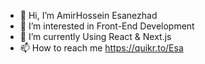 - 👋 Hi, I’m AmirHossein Esanezhad
- 👀 I’m interested in Front-End Development
- 🌱 I’m currently Using React & Next.js
- 📫 How to reach me https://quikr.to/Esa
